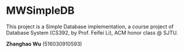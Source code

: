 # MWSimpleDB

This project is a Simple Database implementation, a course project of Database System (CS392, by Prof. Feifei Li), ACM honor class @ SJTU.

**Zhanghao Wu** (516030910593)